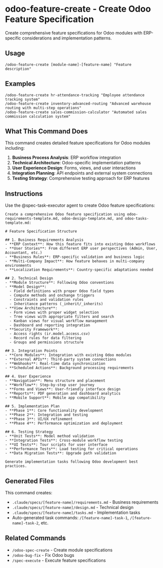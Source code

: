 # odoo-feature-create - Create Odoo Feature Specification

Create comprehensive feature specifications for Odoo modules with ERP-specific considerations and implementation patterns.

## Usage

```
/odoo-feature-create [module-name]-[feature-name] "Feature description"
```

## Examples

```
/odoo-feature-create hr-attendance-tracking "Employee attendance tracking system"
/odoo-feature-create inventory-advanced-routing "Advanced warehouse routing with multi-step operations"
/odoo-feature-create sales-commission-calculator "Automated sales commission calculation system"
```

## What This Command Does

This command creates detailed feature specifications for Odoo modules including:

1. **Business Process Analysis**: ERP workflow integration
2. **Technical Architecture**: Odoo-specific implementation patterns
3. **User Experience Design**: Forms, views, and user interactions
4. **Integration Planning**: API endpoints and external system connections
5. **Testing Strategy**: Comprehensive testing approach for ERP features

## Instructions

Use the @spec-task-executor agent to create Odoo feature specifications:

```
Create a comprehensive Odoo feature specification using odoo-requirements-template.md, odoo-design-template.md, and odoo-tasks-template.md:

# Feature Specification Structure

## 1. Business Requirements Analysis
- **ERP Context**: How this feature fits into existing Odoo workflows
- **User Stories**: From different ERP user perspectives (Admin, User, Accountant, etc.)
- **Business Rules**: ERP-specific validation and business logic
- **Multi-Company Impact**: How feature behaves in multi-company environments
- **Localization Requirements**: Country-specific adaptations needed

## 2. Technical Design
- **Module Structure**: Following Odoo conventions
- **Model Design**: 
  - Field definitions with proper Odoo field types
  - Compute methods and onchange triggers
  - Constraints and validation rules
  - Inheritance patterns (_inherit/_inherits)
- **View Architecture**:
  - Form views with proper widget selection
  - Tree views with appropriate filters and search
  - Kanban views for visual workflow management
  - Dashboard and reporting integration
- **Security Framework**:
  - Access rights (ir.model.access.csv)
  - Record rules for data filtering
  - Groups and permissions structure

## 3. Integration Points
- **Core Modules**: Integration with existing Odoo modules
- **External APIs**: Third-party system connections
- **Webhooks**: Real-time data synchronization
- **Scheduled Actions**: Background processing requirements

## 4. User Experience
- **Navigation**: Menu structure and placement
- **Workflow**: Step-by-step user journey
- **Forms and Views**: User-friendly interface design
- **Reports**: PDF generation and dashboard analytics
- **Mobile Support**: Mobile app compatibility

## 5. Implementation Plan
- **Phase 1**: Core functionality development
- **Phase 2**: Integration and testing
- **Phase 3**: UI/UX refinement
- **Phase 4**: Performance optimization and deployment

## 6. Testing Strategy
- **Unit Tests**: Model method validation
- **Integration Tests**: Cross-module workflow testing
- **UI Tests**: Tour scripts for user interface
- **Performance Tests**: Load testing for critical operations
- **Data Migration Tests**: Upgrade path validation

Generate implementation tasks following Odoo development best practices.
```

## Generated Files

This command creates:

- `.claude/specs/[feature-name]/requirements.md` - Business requirements
- `.claude/specs/[feature-name]/design.md` - Technical design
- `.claude/specs/[feature-name]/tasks.md` - Implementation tasks
- Auto-generated task commands: `/[feature-name]-task-1`, `/[feature-name]-task-2`, etc.

## Related Commands

- `/odoo-spec-create` - Create module specifications
- `/odoo-bug-fix` - Fix Odoo bugs
- `/spec-execute` - Execute feature specifications
